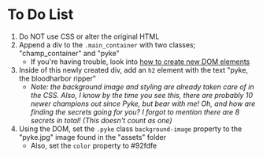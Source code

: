# To Do List
1. Do NOT use CSS or alter the original HTML
2. Append a div to the `.main_container` with two classes; "champ_container" and "pyke"
   - If you're having trouble, look into [how to create new DOM elements](https://developer.mozilla.org/en-US/docs/Web/API/Document/createElement)
3. Inside of this newly created div, add an `h2` element with the text "pyke, the bloodharbor ripper"
   - *Note: the background image and styling are already taken care of in the CSS. Also, I know by the time you see this, there are probably 10 newer champions out since Pyke, but bear with me! Oh, and how are finding the secrets going for you? I forgot to mention there are 8 secrets in total! (This doesn't count as one)*
4. Using the DOM, set the `.pyke` class `background-image` property to the "pyke.jpg" image found in the "assets" folder
   - Also, set the `color` property to #92fdfe
